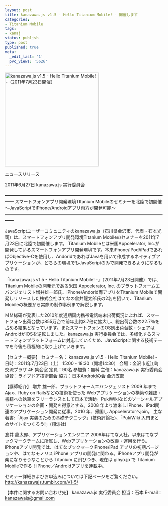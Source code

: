 ```yaml
---
layout: post
title: kanazawa.js v1.5 - Hello Titanium Mobile! - 開催します
categories:
- Titanium Mobile
tags:
- kanaj
status: publish
type: post
published: true
meta:
  _edit_last: '1'
  pvc_views: '5626'
---
```

<a href="http://kanazawajs.tumblr.com/v1-5/"><img class="fig" title="kanazawa.js v1.5 - Hello Titanium Mobile! -（2011年7月23日開催）" src="http://s.t32k.me/kanaj/15/bnr.jpg" alt="kanazawa.js v1.5 - Hello Titanium Mobile! -（2011年7月23日開催）" width="300" height="300" /></a>

ニュースリリース

2011年6月27日
kanazawa.js 実行委員会

━━━━━━━━━━━━━━━━━━━━━━━━━━━━━━━━━━━━━━
スマートフォンアプリ開発環境TItanium Mobileのセミナーを北陸で初開催
～JavaScriptでiPhone/Androidアプリ両方が開発可能～
━━━━━━━━━━━━━━━━━━━━━━━━━━━━━━━━━━━━━━

JavaScriptユーザーコミュニティのkanazawa.js（石川県金沢市、代表・石本光司）は、スマートフォンアプリ開発環境TItanium Mobileのセミナーを2011年7月23日に北陸で初開催します。
Titanium Mobileとは米国Appcelerator, Inc.が開発しているスマートフォンアプリ開発環境です。本来iPhone/iPod/iPadであればObjective-Cを使用し、AndoridであればJavaを用いて作成するネイティブアプリケーションが、どちらの環境でもJavaScriptのみで開発できるようになるものです。

<!--more-->

「kanazawa.js v1.5 - Hello Titanium Mobile! -」（2011年7月23日開催）では、Titanium Mobileの開発元である米国 Appcelerator, Inc. のプラットフォームエバンジェリスト増井雄一郎氏、iPhone/Andorid両アプリをTitanium Mobileで開発しリリースした株式会社はてなの倉井龍太郎氏の2名を招いて、Titanium Mobileの概要から実際の制作事例まで解説します。

ＭＭ総研が発表した2010年度通期国内携帯電話端末出荷概況によれば、スマートフォン出荷台数は855万台で前年比約3.7倍に拡大し、総出荷台数の22.7％を占める結果となっています。またスマートフォンのOS別出荷台数・シェアはAndroidがiOSを逆転しました。kanazawa.js 実行委員会では、多様化するスマートフォンプラットフォームに対応していくため、JavaScriptに関する技術テーマを今後も積極的に取り上げていきます。

【セミナー概要】
セミナー名： kanazawa.js v1.5 - Hello Titanium Mobile! -
日時：2011年7月23日（土） 15:00 - 18:30（開場14:30）
会場：金沢市近江町交流プラザ 4F 集会室
定員：90名
参加費：無料
主催：kanazawa.js 実行委員会
協賛：ライブドア技術部会
協力：日本Androidの会 金沢支部

【講師紹介】
増井 雄一郎、プラットフォームエバンジェリスト
2009 年までAjax、Ruby on Railsなどの技術を使った Webアプリケーションの構築や雑誌・書籍への執筆をフリーランスとして日本で活動。PukiWikiなどのソーシャルアプリケーションの企画・開発を得意とする。2008 年より渡米し iPhone、iPad関連のアプリケーション開発に従事。2010 年、帰国し Appceleratorへjoin。 主な著書:「Ajax 実装のための基礎テクニック」(技術評論社)、「PukiWiki 入門まとめサイトをつくろう!」(翔泳社)

倉井 龍太郎、アプリケーションエンジニア
2009年はてな入社。以来はてなブックマークチームに所属し、Webアプリケーションの改善・運用を行う。iPhoneアプリ開発では、はてなブックマークiPhone/iPad アプリの初期バージョンや、はてなモノリス iPhone アプリの開発に関わる。iPhoneアプリ開発が楽になりそうなことから Titanium に飛びつき、現在は gihyo.jp で Titanium Mobileで作る！iPhone／Androidアプリを連載中。

セミナー詳細およびお申込みについては下記ページをご覧ください。
<a href="http://kanazawajs.tumblr.com/v1-5/">http://kanazawajs.tumblr.com/v1-5/</a>

【本件に関するお問い合わせ先】
kanazawa.js 実行委員会
担当：石本
E-mail：kanazawajs@gmail.com
